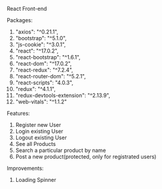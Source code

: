 React Front-end

Packages:
1. "axios": "^0.21.1",
2. "bootstrap": "^5.1.0",
3. "js-cookie": "^3.0.1",
4. "react": "^17.0.2",
5. "react-bootstrap": "^1.6.1",
6. "react-dom": "^17.0.2",
7. "react-redux": "^7.2.4",
8. "react-router-dom": "^5.2.1",
9. "react-scripts": "4.0.3",
10. "redux": "^4.1.1",
11. "redux-devtools-extension": "^2.13.9",
12. "web-vitals": "^1.1.2"

Features:
1. Register new User
2. Login existing User
3. Logout existing User
4. See all Products
5. Search a particular product by name
6. Post a new product(protected, only for registrated users)

Improvements:
1. Loading Spinner